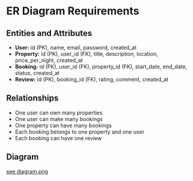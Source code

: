 # ER Diagram Requirements

## Entities and Attributes

- **User:** id (PK), name, email, password, created_at
- **Property:** id (PK), user_id (FK), title, description, location, price_per_night, created_at
- **Booking:** id (PK), user_id (FK), property_id (FK), start_date, end_date, status, created_at
- **Review:** id (PK), booking_id (FK), rating, comment, created_at

## Relationships

- One user can own many properties
- One user can make many bookings
- One property can have many bookings
- Each booking belongs to one property and one user
- Each booking can have one review

## Diagram

[see diagram.png](../../Downloads/airbnb-er-diagram.drawio)
